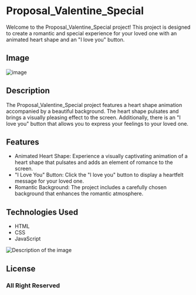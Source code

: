 # Proposal_Valentine_Special

Welcome to the Proposal_Valentine_Special project! This project is designed to create a romantic and special experience for your loved one with an animated heart shape and an "I love you" button.

## Image

![image](https://github.com/dpvasani/Proposal_Valentine_Special/assets/109815626/2eeb9a4c-62c5-49f9-a10a-b8c6b743cc37)


## Description

The Proposal_Valentine_Special project features a heart shape animation accompanied by a beautiful background. The heart shape pulsates and brings a visually pleasing effect to the screen. Additionally, there is an "I love you" button that allows you to express your feelings to your loved one.

## Features

- Animated Heart Shape: Experience a visually captivating animation of a heart shape that pulsates and adds an element of romance to the screen.
- "I Love You" Button: Click the "I love you" button to display a heartfelt message for your loved one.
- Romantic Background: The project includes a carefully chosen background that enhances the romantic atmosphere.

## Technologies Used

- HTML
- CSS
- JavaScript

![Description of the image](https://veekash2.github.io-GoodMorning/k.jpg)


## License

### All Right Reserved
